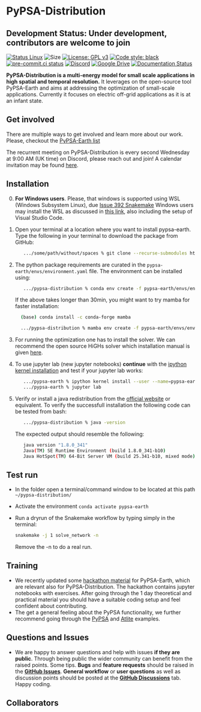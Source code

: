# PyPSA-Distribution

## Development Status: **Under development, contributors are welcome to join**

[![Status Linux](https://github.com/pypsa-meets-earth/pypsa-distribution/actions/workflows/ci-linux.yaml/badge.svg?branch=main&event=push)](https://github.com/pypsa-meets-earth/pypsa-distribution/actions/workflows/ci-linux.yaml)
![Size](https://img.shields.io/github/repo-size/pypsa-meets-earth/pypsa-distribution)
[![License: GPL v3](https://img.shields.io/badge/License-GPLv3-blue.svg)](https://www.gnu.org/licenses/gpl-3.0)
[![Code style: black](https://img.shields.io/badge/code%20style-black-000000.svg)](https://github.com/psf/black)
[![pre-commit.ci status](https://results.pre-commit.ci/badge/github/pypsa-meets-earth/pypsa-distribution/main.svg)](https://results.pre-commit.ci/latest/github/pypsa-meets-earth/pypsa-distribution/main)
[![Discord](https://img.shields.io/discord/911692131440148490?logo=discord)](https://discord.gg/AnuJBk23FU)
[![Google Drive](https://img.shields.io/badge/Google%20Drive-4285F4?style=flat&logo=googledrive&logoColor=white)](https://drive.google.com/drive/folders/1U7fgktbxlaGzWxT2C0-Xv-_ffWCxAKZz)
[![Documentation Status](https://readthedocs.org/projects/pypsa-distribution/badge/?version=latest)](https://pypsa-distribution.readthedocs.io/en/latest/?badge=latest)<!-- [![Status Mac](https://github.com/pypsa-meets-earth/pypsa-earth/actions/workflows/ci-mac.yaml/badge.svg?branch=main&event=push)](https://github.com/pypsa-meets-earth/pypsa-earth/actions/workflows/ci-mac.yaml) -->
<!-- [![Status Windows](https://github.com/pypsa-meets-earth/pypsa-earth/actions/workflows/ci-windows.yaml/badge.svg?branch=main&event=push)](https://github.com/pypsa-meets-earth/pypsa-earth/actions/workflows/ci-windows.yaml) -->
   

**PyPSA-Distribution is a multi-energy model for small scale applications in high spatial and temporal resolution.**
It leverages on the open-source tool PyPSA-Earth and aims at addressing the optimization of small-scale applications.
Currently it focuses on electric off-grid applications as it is at an infant state.


## Get involved

There are multiple ways to get involved and learn more about our work.
Please, checkout the [PyPSA-Earth list](https://github.com/pypsa-meets-earth/pypsa-earth)

The recurrent meeting on PyPSA-Distribution is every second Wednesday at 9:00 AM (UK time) on Discord, please reach out and join! A calendar invitation may be found [here](https://drive.google.com/file/d/1JkYodLuC0HqCud3u8ORrnmpsjeb8NF-E/view?usp=sharing).

## Installation

0. **For Windows users**. Please, that windows is supported using WSL (Windows Subsystem Linux), due [Issue 392 Snakemake](https://github.com/snakemake/snakemake/issues/392)
   Windows users may install the WSL as discussed in [this link](https://code.visualstudio.com/docs/remote/wsl), also including the setup of Visual Studio Code.
   
1. Open your terminal at a location where you want to install pypsa-earth. Type the following in your terminal to download the package from GitHub:

   ```bash
      .../some/path/without/spaces % git clone --recurse-submodules https://github.com/pypsa-meets-earth/pypsa-distribution.git
   ```
2. The python package requirements are curated in the `pypsa-earth/envs/environment.yaml` file.
   The environment can be installed using:

   ```bash
      .../pypsa-distribution % conda env create -f pypsa-earth/envs/environment.yaml
   ```

   If the above takes longer than 30min, you might want to try mamba for faster installation:

   ```bash
     (base) conda install -c conda-forge mamba

     .../pypsa-distribution % mamba env create -f pypsa-earth/envs/environment.yaml
   ```

3. For running the optimization one has to install the solver. We can recommend the open source HiGHs solver which installation manual is given [here](https://github.com/PyPSA/PyPSA/blob/633669d3f940ea256fb0a2313c7a499cbe0122a5/pypsa/linopt.py#L608-L632).
4. To use jupyter lab (new jupyter notebooks) **continue** with the [ipython kernel installation](http://echrislynch.com/2019/02/01/adding-an-environment-to-jupyter-notebooks/) and test if your jupyter lab works:

   ```bash
      .../pypsa-earth % ipython kernel install --user --name=pypsa-earth
      .../pypsa-earth % jupyter lab
   ```
5. Verify or install a java redistribution from the [official website](https://www.oracle.com/java/technologies/downloads/) or equivalent.
   To verify the successfull installation the following code can be tested from bash:

   ```bash
      .../pypsa-distribution % java -version
   ```

   The expected output should resemble the following:

   ```bash
      java version "1.8.0_341"
      Java(TM) SE Runtime Environment (build 1.8.0_341-b10)
      Java HotSpot(TM) 64-Bit Server VM (build 25.341-b10, mixed mode)
   ```

## Test run

- In the folder open a terminal/command window to be located at this path `~/pypsa-distribution/`
- Activate the environment `conda activate pypsa-earth`
- Run a dryrun of the Snakemake workflow by typing simply in the terminal:
  ```bash
  snakemake -j 1 solve_network -n
  ```

  Remove the -n to do a real run.

## Training

- We recently updated some [hackathon material](https://github.com/pypsa-meets-earth/documentation) for PyPSA-Earth, which are relevant also for PyPSA-Distribution. The hackathon contains jupyter notebooks with exercises. After going through the 1 day theoretical and practical material you should have a suitable coding setup and feel confident about contributing.
- The get a general feeling about the PyPSA functionality, we further recommend going through the [PyPSA](https://github.com/PyPSA/PyPSA/tree/master/examples) and [Atlite](https://github.com/PyPSA/atlite/tree/master/examples) examples.

## Questions and Issues

- We are happy to answer questions and help with issues **if they are public**. Through being public the wider community can benefit from the raised points. Some tips. **Bugs** and **feature requests** should be raised in the [**GitHub Issues**](https://github.com/pypsa-meets-earth/pypsa-distribution/issues/new/choose). **General workflow** or **user questions** as well as discussion points should be posted at the [**GitHub Discussions**](https://github.com/pypsa-meets-earth/pypsa-distribution/discussions/categories/q-a) tab. Happy coding.

<!-- ## Documentation

The documentation is available here: [documentation](https://pypsa-earth.readthedocs.io/en/latest/index.html). -->

## Collaborators

